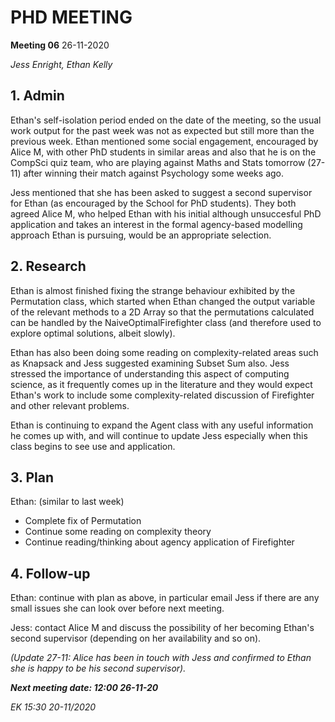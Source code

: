 # PHD MEETING

__Meeting 06__
26-11-2020

_Jess Enright,_
_Ethan Kelly_


## 1. Admin

Ethan's self-isolation period ended on the date of the meeting, so the usual work output for the past week was not as expected but still more than the previous week. Ethan mentioned some social engagement, encouraged by Alice M, with other PhD students in similar areas and also that he is on the CompSci quiz team, who are playing against Maths and Stats tomorrow (27-11) after winning their match against Psychology some weeks ago.

Jess mentioned that she has been asked to suggest a second supervisor for Ethan (as encouraged by the School for PhD students). They both agreed Alice M, who helped Ethan with his initial although unsuccesful PhD application and takes an interest in the formal agency-based modelling approach Ethan is pursuing, would be an appropriate selection.

## 2. Research

Ethan is almost finished fixing the strange behaviour exhibited by the Permutation class, which started when Ethan changed the output variable of the relevant methods to a 2D Array so that the permutations calculated can be handled by the NaiveOptimalFirefighter class (and therefore used to explore optimal solutions, albeit slowly).

Ethan has also been doing some reading on complexity-related areas such as Knapsack and Jess suggested examining Subset Sum also. Jess stressed the importance of understanding this aspect of computing science, as it frequently comes up in the literature and they would expect Ethan's work to include some complexity-related discussion of Firefighter and other relevant problems.

Ethan is continuing to expand the Agent class with any useful information he comes up with, and will continue to update Jess especially when this class begins to see use and application.

## 3. Plan
Ethan: (similar to last week)
* Complete fix of Permutation
* Continue some reading on complexity theory
* Continue reading/thinking about agency application of Firefighter

## 4. Follow-up

Ethan: continue with plan as above, in particular email Jess if there are any small issues she can look over before next meeting.

Jess: contact Alice M and discuss the possibility of her becoming Ethan's second supervisor (depending on her availability and so on).

_(Update 27-11: Alice has been in touch with Jess and confirmed to Ethan she is happy to be his second supervisor)._


**_Next meeting date: 12:00 26-11-20_**



_EK 15:30 20-11/2020_
